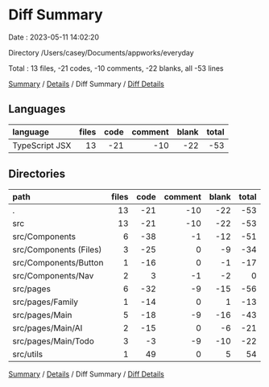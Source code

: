 # Diff Summary

Date : 2023-05-11 14:02:20

Directory /Users/casey/Documents/appworks/everyday

Total : 13 files,  -21 codes, -10 comments, -22 blanks, all -53 lines

[Summary](results.md) / [Details](details.md) / Diff Summary / [Diff Details](diff-details.md)

## Languages
| language | files | code | comment | blank | total |
| :--- | ---: | ---: | ---: | ---: | ---: |
| TypeScript JSX | 13 | -21 | -10 | -22 | -53 |

## Directories
| path | files | code | comment | blank | total |
| :--- | ---: | ---: | ---: | ---: | ---: |
| . | 13 | -21 | -10 | -22 | -53 |
| src | 13 | -21 | -10 | -22 | -53 |
| src/Components | 6 | -38 | -1 | -12 | -51 |
| src/Components (Files) | 3 | -25 | 0 | -9 | -34 |
| src/Components/Button | 1 | -16 | 0 | -1 | -17 |
| src/Components/Nav | 2 | 3 | -1 | -2 | 0 |
| src/pages | 6 | -32 | -9 | -15 | -56 |
| src/pages/Family | 1 | -14 | 0 | 1 | -13 |
| src/pages/Main | 5 | -18 | -9 | -16 | -43 |
| src/pages/Main/AI | 2 | -15 | 0 | -6 | -21 |
| src/pages/Main/Todo | 3 | -3 | -9 | -10 | -22 |
| src/utils | 1 | 49 | 0 | 5 | 54 |

[Summary](results.md) / [Details](details.md) / Diff Summary / [Diff Details](diff-details.md)